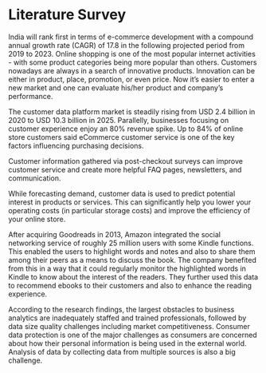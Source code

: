 # Literature Survey

India will rank first in terms of e-commerce development with a compound annual growth rate (CAGR) of 17.8 in the following projected period from 2019 to 2023. Online shopping is one of the most popular internet activities - with some product categories being more popular than others. Customers nowadays are always in a search of innovative products. Innovation can be either in product, place, promotion, or even price. Now it’s easier to enter a new market and one can evaluate his/her product and company’s performance.

The customer data platform market is steadily rising from USD 2.4 billion in 2020 to USD 10.3 billion in 2025. Parallelly, businesses focusing on customer experience enjoy an 80% revenue spike. Up to 84% of online store customers said eCommerce customer service is one of the key factors influencing purchasing decisions.

Customer information gathered via post-checkout surveys can improve customer service and create more helpful FAQ pages, newsletters, and communication.

While forecasting demand, customer data is used to predict potential interest in products or services. This can significantly help you lower your operating costs (in particular storage costs) and improve the efficiency of your online store.

After acquiring Goodreads in 2013, Amazon integrated the social networking service of roughly 25 million users with some Kindle functions. This enabled the users to highlight words and notes and also to share them among their peers as a means to discuss the book. The company benefited from this in a way that it could regularly monitor the highlighted words in Kindle to know about the interest of the readers. They further used this data to recommend ebooks to their customers and also to enhance the reading experience.

According to the research findings, the largest obstacles to business analytics are inadequately staffed and trained professionals, followed by data size quality challenges including market competitiveness. Consumer data protection is one of the major challenges as consumers are concerned about how their personal information is being used in the external world. Analysis of data by collecting data from multiple sources is also a big challenge.
